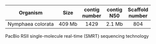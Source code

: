 | Organism | Size | contig<br>number | contig<br>N50 | Scaffold<br>number 
| :------------: | :------------: |  :------------: | :------------: | :------------: | 
|Nymphaea colorata|409 Mb| 1429 | 2.1 Mb| 804

PacBio RSII single-molecule real-time (SMRT) sequencing technology
<!--stackedit_data:
eyJoaXN0b3J5IjpbLTcyNjI4MTEwMSw2MzM1MTUyMTAsMTM1Nj
E4NDI1MSwtMTUzNDI3MjE4MSwxNDk1MTA1NDIwLC0yMDM3NTI3
NDIsLTE1MDQzMzQxMTMsLTY0NjQ4NTQzMSw0OTc4MTg4MTBdfQ
==
-->